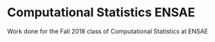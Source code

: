 # Computational Statistics ENSAE

Work done for the Fall 2018 class of Computational Statistics at ENSAE